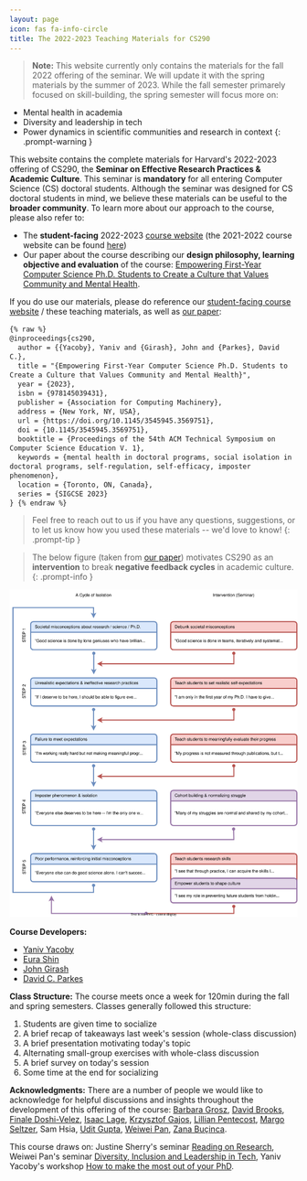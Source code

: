 ```yaml
---
layout: page
icon: fas fa-info-circle
title: The 2022-2023 Teaching Materials for CS290
---
```



> **Note:** This website currently only contains the materials for the fall 2022 offering of the seminar. We will update it with the spring materials by the summer of 2023. While the fall semester primarely focused on skill-building, the spring semester will focus more on:
* Mental health in academia
* Diversity and leadership in tech
* Power dynamics in scientific communities and research in context
{: .prompt-warning }


This website contains the complete materials for Harvard's 2022-2023 offering of CS290, the **Seminar on Effective Research Practices & Academic Culture**.
This seminar is **mandatory** for all entering Computer Science (CS) doctoral students.
Although the seminar was designed for CS doctoral students in mind, we believe these materials can be useful to the **broader community**.
To learn more about our approach to the course, please also refer to:
* The **student-facing** 2022-2023 [course website](https://yanivyacoby.github.io/harvard-cs290) (the 2021-2022 course website can be found [here](https://yanivyacoby.github.io/harvard-cs290-2021-2022/))
* Our paper about the course describing our **design philosophy, learning objective and evaluation** of the course: [Empowering First-Year Computer Science Ph.D. Students to Create a Culture that Values Community and Mental Health](https://arxiv.org/abs/2208.12650).

If you do use our materials, please do reference our [student-facing course website](https://yanivyacoby.github.io/harvard-cs290) / these teaching materials, as well as [our paper](https://arxiv.org/abs/2208.12650):
```
{% raw %}
@inproceedings{cs290,
  author = {{Yacoby}, Yaniv and {Girash}, John and {Parkes}, David C.},
  title = "{Empowering First-Year Computer Science Ph.D. Students to Create a Culture that Values Community and Mental Health}",
  year = {2023},
  isbn = {978145039431},
  publisher = {Association for Computing Machinery},
  address = {New York, NY, USA},
  url = {https://doi.org/10.1145/3545945.3569751},
  doi = {10.1145/3545945.3569751},
  booktitle = {Proceedings of the 54th ACM Technical Symposium on Computer Science Education V. 1},
  keywords = {mental health in doctoral programs, social isolation in doctoral programs, self-regulation, self-efficacy, imposter phenomenon},
  location = {Toronto, ON, Canada},
  series = {SIGCSE 2023}  
} {% endraw %}
```

> Feel free to reach out to us if you have any questions, suggestions, or to let us know how you used these materials -- we'd love to know!
{: .prompt-tip }


> The below figure (taken from [our paper](https://arxiv.org/abs/2208.12650)) motivates CS290 as an **intervention** to break **negative feedback cycles** in academic culture.
{: .prompt-info }
<img src="/assets/cycle.svg" alt="The cycle of isolation"/>

**Course Developers:**
* [Yaniv Yacoby](https://yanivyacoby.github.io/)
* [Eura Shin](https://eurashin.github.io/)
* [John Girash](https://scholar.harvard.edu/girash/home)
* [David C. Parkes](https://parkes.seas.harvard.edu/)


**Class Structure:**
The course meets once a week for 120min during the fall and spring semesters.
Classes generally followed this structure:
1. Students are given time to socialize
2. A brief recap of takeaways last week's session (whole-class discussion)
3. A brief presentation motivating today's topic
4. Alternating small-group exercises with whole-class discussion
5. A brief survey on today's session
6. Some time at the end for socializing

**Acknowledgments:** There are a number of people we would like to acknowledge for helpful discussions and insights throughout the development of this offering of the course: [Barbara Grosz](https://grosz.seas.harvard.edu/), [David Brooks](http://www.eecs.harvard.edu/~dbrooks/), [Finale Doshi-Velez](https://finale.seas.harvard.edu/), [Isaac Lage](https://isaaclage.github.io/), [Krzysztof Gajos](http://www.eecs.harvard.edu/~kgajos/), [Lillian Pentecost](https://lpentecost.github.io/cv/), [Margo Seltzer](https://www.seltzer.com/margo/), Sam Hsia, [Udit Gupta](https://ugupta.com/), [Weiwei Pan](https://onefishy.github.io/), [Zana Buçinca](https://zbucinca.owlstown.net/).

This course draws on: Justine Sherry's seminar [Reading on Research](https://docs.google.com/document/d/1L610weeNT_KDe6gPgjHjuN4rBSnsI0NfwE2RZCLuKgE/edit), Weiwei Pan's seminar [Diversity, Inclusion and Leadership in Tech](https://onefishy.github.io/DIL_in_tech/), Yaniv Yacoby's workshop [How to make the most out of your PhD](https://yanivyacoby.github.io/a-guide-to-your-phd/).

